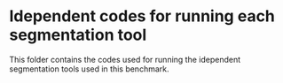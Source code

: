 Idependent codes for running each segmentation tool
===========

This folder contains the codes used for running the idependent segmentation tools used in this benchmark.